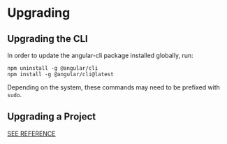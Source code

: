 # Upgrading

## Upgrading the CLI

In order to update the angular-cli package installed globally, run:

```script
npm uninstall -g @angular/cli
npm install -g @angular/cli@latest
```

Depending on the system, these commands may need to be prefixed with `sudo`.

## Upgrading a Project

[SEE REFERENCE](https://update.angular.io/)
